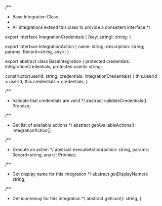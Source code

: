 /**
 * Base Integration Class
 * 
 * All integrations extend this class to provide a consistent interface
 */

export interface IntegrationCredentials {
  [key: string]: string;
}

export interface IntegrationAction {
  name: string;
  description: string;
  params: Record<string, any>;
}

export abstract class BaseIntegration {
  protected credentials: IntegrationCredentials;
  protected userId: string;

  constructor(userId: string, credentials: IntegrationCredentials) {
    this.userId = userId;
    this.credentials = credentials;
  }

  /**
   * Validate that credentials are valid
   */
  abstract validateCredentials(): Promise<boolean>;

  /**
   * Get list of available actions
   */
  abstract getAvailableActions(): IntegrationAction[];

  /**
   * Execute an action
   */
  abstract executeAction(action: string, params: Record<string, any>): Promise<any>;

  /**
   * Get display name for this integration
   */
  abstract getDisplayName(): string;

  /**
   * Get icon/emoji for this integration
   */
  abstract getIcon(): string;
}

